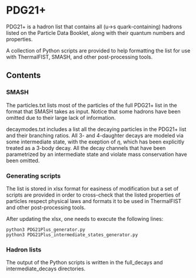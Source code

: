 # PDG21+
PDG21+ is a hadron list that contains all (u->s quark-containing) hadrons
listed on the Particle Data Booklet, along with their quantum numbers and
properties. 

A collection of Python scripts are provided to help formatting the list
for use with ThermalFIST, SMASH, and other post-processing tools. 

## Contents
### SMASH
The particles.txt lists most of the particles of the full PDG21+ list in
the format that SMASH takes as input. Notice that some hadrons have been
omitted due to their large lack of information.

decaymodes.txt includes a list all the decaying particles in the PDG21+
list and their branching ratios. All 3- and 4-daughter decays are 
modeled via some intermediate state, with the exeption of $\eta$, which
has been explicitly treated as a 3-body decay. All the decay channels
that have been parametrized by an intermediate state and violate mass 
conservation have been omitted.

### Generating scripts
The list is stored in xlsx format for easiness of modification but a set
of scripts are provided in order to cross-check that the listed
properties of particles respect physical laws and formats it to be used
in ThermalFIST and other post-processing tools.

After updating the xlsx, one needs to execute the following lines:

    python3 PDG21Plus_generator.py
	python3 PDG21Plus_intermediate_states_generator.py
	
### Hadron lists
The output of the Python scripts is written in the full_decays and
intermediate_decays directories.
